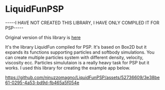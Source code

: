 # LiquidFunPSP

-----I HAVE NOT CREATED THIS LIBRARY, I HAVE ONLY COMPILED IT FOR PSP-----

Original version of this library is <a href = "https://google.github.io/liquidfun/">here</a>

It's the library LiquidFun compiled for PSP. It's based on Box2D but it expands its functions supporting particles and softbody simulations. You can create multiple particles system with different density, velocity, viscosity ecc. Particles simulutaion is a really heavy task for PSP but it works. I used this library for creating the example app below.



https://github.com/ninuzzomagno/LiquidFunPSP/assets/52736609/3e38be61-0295-4a53-bd9d-fb465a5f054e

